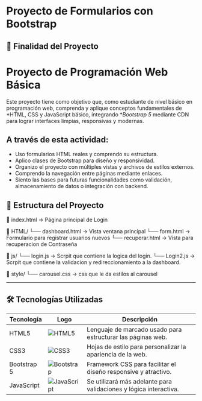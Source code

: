 # Proyecto de Formularios con Bootstrap

## 🎯 Finalidad del Proyecto

# Proyecto de Programación Web Básica

Este proyecto tiene como objetivo que, como estudiante de nivel básico en programación web, comprenda y aplique conceptos fundamentales de *HTML, CSS y JavaScript básico, integrando **Bootstrap 5* mediante CDN para lograr interfaces limpias, responsivas y modernas.

## A través de esta actividad:

- Uso formularios HTML reales y comprendo su estructura.  
- Aplico clases de Bootstrap para diseño y responsividad.  
- Organizo el proyecto con múltiples vistas y archivos de estilos externos.  
- Comprendo la navegación entre páginas mediante enlaces.  
- Siento las bases para futuras funcionalidades como validación, almacenamiento de datos o integración con backend.

## 📁 Estructura del Proyecto


📄 index.html           → Página principal de Login  

📁 HTML/
   └── dashboard.html      → Vista ventana principal
   └── form.html           → Formulario para registrar usuarios nuevos 
   └── recuperar.html      → Vista para recuperacion de Contraseña

📁 js/
   └── login.js       → Scrpit que contiene la logica del login. 
   └── Login2.js      → Scrpit que contiene la validacion y redireccionamiento a la dashboard. 

📁 style/
   └── carousel.css     → css que le da estilos al carousel
   
---

## 🛠 Tecnologías Utilizadas

| Tecnología      | Logo     | Descripción                                                                 |
|----------------|----------|------------------------------------------------------------------------------|
| HTML5          | ![HTML5](https://img.shields.io/badge/HTML5-E34F26?logo=html5&logoColor=white) | Lenguaje de marcado usado para estructurar las páginas web.           |
| CSS3           | ![CSS3](https://img.shields.io/badge/CSS3-1572B6?logo=css3&logoColor=white)   | Hojas de estilo para personalizar la apariencia de la web.            |
| Bootstrap 5    | ![Bootstrap](https://img.shields.io/badge/Bootstrap-7952B3?logo=bootstrap&logoColor=white) | Framework CSS para facilitar el diseño responsive y atractivo.        |
| JavaScript     | ![JavaScript](https://img.shields.io/badge/JavaScript-F7DF1E?logo=javascript&logoColor=black) | Se utilizará más adelante para validaciones y lógica interactiva.     |
